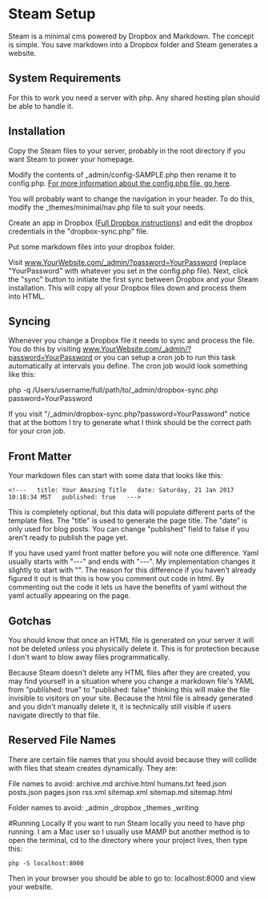 <!---
title: Steam Setup
--->

# Steam Setup

Steam is a minimal cms powered by Dropbox and Markdown. The concept is simple. You save markdown into a Dropbox folder and Steam generates a website.


## System Requirements
For this to work you need a server with php. Any shared hosting plan should be able to handle it. 


## Installation

Copy the Steam files to your server, probably in the root directory if you want Steam to power your homepage.

Modify the contents of _admin/config-SAMPLE.php then rename it to config.php. [For more information about the config.php file, go here](config.html).

You will probably want to change the navigation in your header. To do this, modify the _themes/minimal/nav.php file to suit your needs.

Create an app in Dropbox ([Full Dropbox instructions](dropbox.html)) and edit the dropbox credentials in the "dropbox-sync.php" file.

Put some markdown files into your dropbox folder. 

Visit www.YourWebsite.com/_admin/?password=YourPassword (replace "YourPassword" with whatever you set in the config.php file). Next, click the "sync" button to initiate the first sync between Dropbox and your Steam installation. This will copy all your Dropbox files down and process them into HTML.


## Syncing
Whenever you change a Dropbox file it needs to sync and process the file. You do this by visiting www.YourWebsite.com/_admin/?password=YourPassword or you can setup a cron job to run this task automatically at intervals you define. The cron job would look something like this:

php -q /Users/username/full/path/to/_admin/dropbox-sync.php password=YourPassword

If you visit "/_admin/dropbox-sync.php?password=YourPassword" notice that at the bottom I try to generate what I think should be the correct path for your cron job.


## Front Matter
Your markdown files can start with some data that looks like this:

`<!---  
title: Your Amazing Title  
date: Saturday, 21 Jan 2017 10:18:34 MST  
published: true  
--->`

This is completely optional, but this data will populate different parts of the template files. The "title" is used to generate the page title. The "date" is only used for blog posts. You can change "published" field to false if you aren't ready to publish the page yet.  

If you have used yaml front matter before you will note one difference. Yaml usually starts with "---" and ends with "---". My implementation changes it slightly to start with "<!---" and end with "--->". The reason for this difference if you haven't already figured it out is that this is how you comment out code in html. By commenting out the code it lets us have the benefits of yaml without the yaml actually appearing on the page.


## Gotchas
You should know that once an HTML file is generated on your server it will not be deleted unless you physically delete it. This is for protection because I don't want to blow away files programmatically.

Because Steam doesn't delete any HTML files after they are created, you may find yourself in a situation where you change a markdown file's YAML from "published: true" to "published: false" thinking this will make the file invisible to visitors on your site. Because the html file is already generated and you didn't manually delete it, it is technically still visible if users navigate directly to that file.

## Reserved File Names
There are certain file names that you should avoid because they will collide with files that steam creates dynamically. They are:

File names to avoid:
archive.md
archive.html
humans.txt
feed.json
posts.json
pages.json
rss.xml
sitemap.xml
sitemap.md
sitemap.html

Folder names to avoid:
_admin
_dropbox
_themes
_writing


#Running Locally
If you want to run Steam locally you need to have php running. I am a Mac user so I usually use MAMP but another method is to open the terminal, cd to the directory where your project lives, then type this:

`php -S localhost:8000`

Then in your browser you should be able to go to: localhost:8000 and view your website.